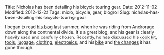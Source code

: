 Title: Nicholas has been detailing his bicycle touring gear.
Date: 2012-11-02
Modified: 2012-12-22
Tags: micro, bicycle, gear, blogroll
Slug: nicholas-has-been-detailing-his-bicycle-touring-gear

I began to read [his blog](https://gypsybytrade.wordpress.com/) last summer, when he was riding from Anchorage down along the continental divide. It's a great blog, and his gear is clearly heavily used and carefully chosen. Recently, he has discussed his [cook kit](https://gypsybytrade.wordpress.com/2012/10/19/kit-list-food-and-drink/), [tools](https://gypsybytrade.wordpress.com/2012/10/20/kit-list-tools-and-repairs/), [luggage](https://gypsybytrade.wordpress.com/2012/10/22/kit-list-luggage/), [clothing](https://gypsybytrade.wordpress.com/2012/10/24/kit-list-clothing/), [electronics](https://gypsybytrade.wordpress.com/2012/10/26/kit-list-electronics-and-paper/), and his [bike](https://gypsybytrade.wordpress.com/2012/10/29/kit-list-the-surly-pugsley/) and [the changes](https://gypsybytrade.wordpress.com/2012/10/30/pugsmorphology/) it has gone through.
